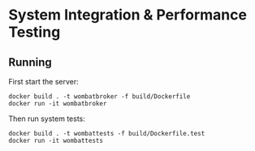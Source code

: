 # System Integration & Performance Testing

## Running
First start the server:
```
docker build . -t wombatbroker -f build/Dockerfile
docker run -it wombatbroker
```

Then run system tests:
```
docker build . -t wombattests -f build/Dockerfile.test
docker run -it wombattests
```
